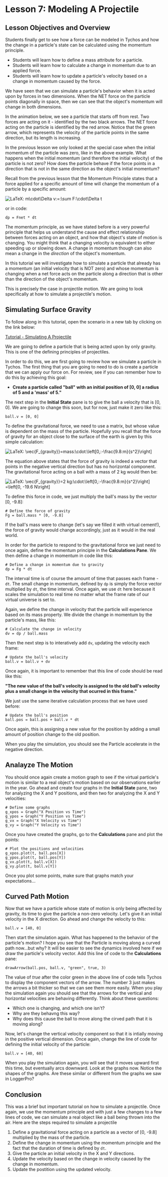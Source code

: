 # Lesson 7: Modeling A Projectile

## Lesson Objectives and Overview

Students finally get to see how a force can be modeled in Tychos and how the change in a particle's state can be calculated using the momentum principle.

* Students will learn how to define a mass attribute for a particle.
* Students will learn how to calculate a change in momentum due to an applied force.
* Students will learn how to update a particle's velocity based on a change in momentum caused by the force.

We have seen that we can simulate a particle's behavior when it is acted upon by forces in two dimensions. When the NET force on the particle points diagonally in space, then we can see that the object's momentum will change in both dimensions.

In the animation below, we see a particle that starts off from rest. Two forces are acting on it - identified by the two black arrows. The NET force acting on the particle is identified by the red arrow. Notice that the green arrow, which represents the velocity of the particle points in the same direction, but its length is increasing.

In the previous lesson we only looked at the special case when the initial momentum of the particle was zero, like in the above example. What happens when the initial momentum \(and therefore the initial velocity\) of the particle is not zero? How does the particle behave if the force points in a direction that is not in the same direction as the object's initial momentum?

Recall from the previous lesson that the Momentum Principle states that a force applied for a specific amount of time will change the momentum of a particle by a specific amount:

![LaTeX: m\cdot\Delta v\:=\:\sum F\:\cdot\Delta t](https://srcs.instructure.com/equation_images/m%255Ccdot%255CDelta%2520v%255C%253A%253D%255C%253A%255Csum%2520F%255C%253A%255Ccdot%255CDelta%2520t)

or in code:

```text
dp = Fnet * dt
```

The momentum principle, as we have stated before is a very powerful principle that helps us understand the cause and effect relationship between forces acting on an object, and how that object's state of motion is changing. You might think that a changing velocity is equivalent to either speeding up or slowing down. A change in momentum though can also mean a change in the _direction_ of the object's momentum. 

In this tutorial we will investigate how to simulate a particle that already has a momentum \(an initial velocity that is NOT zero\) and whose momentum is changing when a net force acts on the particle along a direction that is other than the direction of the object's momentum.

This is precisely the case in projectile motion. We are going to look specifically at how to simulate a projectile's motion.

## Simulating Surface Gravity

To follow along in this tutorial, open the scenario in a new tab by clicking on the link below:

[Tutorial - Simulating A Projectile](https://tychos.org/scenarios/489)

We are going to define a particle that is being acted upon by only gravity. This is one of the defining principles of projectiles.

In order to do this, we are first going to review how we simulate a particle in Tychos. The first thing that you are going to need to do is create a particle that we can apply our force on. For review, see if you can remember how to do this by achieving this goal:

* **Create a particle called "ball" with an initial position of \[0, 0\] a radius of 5 and a 'mass' of 5."**

The next step in the **Initial State** pane is to give the ball a velocity that is \[0, 0\]. We are going to change this soon, but for now, just make it zero like this:

```text
ball.v = [0, 0]
```

To define the gravitational force, we need to use a matrix, but whose value is dependent on the mass of the particle. Hopefully you recall that the force of gravity for an object close to the surface of the earth is given by this simple calculation:

![LaTeX: \vec{F\_{gravity}}=mass\:\cdot\:\left\[0,\:-\frac{9.8\:m}{s^2}\right\]](https://srcs.instructure.com/equation_images/%255Cvec%257BF_%257Bgravity%257D%257D%253Dmass%255C%253A%255Ccdot%255C%253A%255Cleft%255B0%252C%255C%253A-%255Cfrac%257B9.8%255C%253Am%257D%257Bs%255E2%257D%255Cright%255D)

The equation above states that the force of gravity is indeed a vector that points in the negative vertical direction but has no horizontal component. The gravitational force acting on a ball with a mass of 2 kg would then be:

![LaTeX: \vec{F\_{gravity}}=2 kg\:\cdot\:\left\[0,\:-\frac{9.8\:m}{s^2}\right\] =\left\[0, -19.6 N\right\]](https://srcs.instructure.com/equation_images/%255Cvec%257BF_%257Bgravity%257D%257D%253D2%2520kg%255C%253A%255Ccdot%255C%253A%255Cleft%255B0%252C%255C%253A-%255Cfrac%257B9.8%255C%253Am%257D%257Bs%255E2%257D%255Cright%255D%2520%253D%255Cleft%255B0%252C%2520-19.6%2520N%255Cright%255D)

To define this force in code, we just multiply the ball's mass by the vector \[0, -9.8\]:

```text
# Define the force of gravity
Fg = ball.mass * [0, -9.8]
```

If the ball's mass were to change \(let's say we filled it with virtual cement!\), the force of gravity would change accordingly, just as it would in the real world.

In order for the particle to respond to the gravitational force we just need to once again, define the momentum principle in the **Calculations Pane**. We then define a change in momentum in code like this:

```text
# Define a change in momentum due to gravity
dp = Fg * dt
```

The interval time is of course the amount of time that passes each frame - `dt`. The small change in momentum, defined by `dp` is simply the force vector multiplied by `dt`, the time interval. Once again, we use `dt` here because it scales the simulation to real time no matter what the frame rate of our virtual universe is set to.

Again, we define the change in velocity that the particle will experience based on its mass property. We divide the change in momentum by the particle's mass, like this:

```text
# Calculate the change in velocity
dv = dp / ball.mass
```

Then the next step is to interatively add `dv`, updating the velocity each frame:

```text
# Update the ball's velocity
ball.v = ball.v + dv
```

Once again, it is important to remember that this line of code should be read like this:

**"The new value of the ball's velocity is assigned to the old ball's velocity plus a small change in the velocity that ocurred in this frame."**

We just use the same iterative calculation process that we have used before:

```text
# Update the ball's position
ball.pos = ball.pos + ball.v * dt
```

Once again, this is assigning a new value for the position by adding a small amount of position change to the old position.

When you play the simulation, you should see the Particle accelerate in the negative direction.

## Analayze The Motion

You should once again create a motion graph to see if the virtual particle's motion is similar to a real object's motion based on our observations earlier in the year. Go ahead and create four graphs in the **Initial State** pane, two for analyzing the X and Y positions, and then two for analyzing the X and Y velocities:

```text
# Define some graphs
g_xpos = Graph("X Position vs Time")
g_ypos = Graph("Y Position vs Time")
g_vx = Graph("X Velocity vs Time")
g_vy = Graph("Y Velocity vs Time")
```

Once you have created the graphs, go to the **Calculations** pane and plot the points:

```text
# Plot the positions and velocities
g_xpos.plot(t, ball.pos[X])
g_ypos.plot(t, ball.pos[Y])
g_vx.plot(t, ball.v[X])
g_vy.plot(t, ball.v[Y])
```

Once you plot some points, make sure that graphs match your expectations...

## Curved Path Motion

Now that we have a particle whose state of motion is only being affected by gravity, its time to give the particle a non-zero velocity. Let's give it an initial velocity in the X direction. Go ahead and change the velocity to this:

```text
ball.v = [40, 0]
```

Then start the simulation again. What has happened to the behavior of the particle's motion? I hope you see that the Particle is moving along a curved path now...but why? It will be easier to see the dynamics involved here if we draw the particle's velocity vector. Add this line of code to the **Calculations** pane:

```text
drawArrow(ball.pos, ball.v, "green", true, 3)
```

The value of _true_ after the color green in the above line of code tells Tychos to display the component vectors of the arrow. The number 3 just makes the arrows a bit thicker so that we can see them more easily. When you play the simulation again you should see that the arrows for the vertical and horizontal velocities are behaving differently. Think about these questions:

* Which one is changing, and which one isn't?
* Why are they behavng this way?
* Why does this cause the ball to move along the cirved path that it is moving along?

Now, let's change the vertical velocity component so that it is intially moving in the positive vertical dimension. Once again, change the line of code for defining the initial velocity of the particle:

```text
ball.v = [40, 60]
```

When you play the simulation again, you will see that it moves upward first this time, but eventually arcs downward. Look at the graphs now. Notice the shapes of the graphs. Are these similar or different from the graphs we saw in LoggerPro? 

## Conclusion

This was a brief but important tutorial on how to simulate a projectile. Once again, we use the momentum principle and with just a few changes to a few lines of code, we can simulate a real object like a ball being thrown into the air. Here are the steps required to simulate a projectile

1. Define a gravitational force acting on a particle as a vector of \[0, -9.8\] multiplied by the mass of the particle.
2. Define the change in momentum using the momentum principle and the fact that the duration of time is defined by `dt`.
3. Give the particle an initial velocity in the X and Y directions.
4. Update the velocity based on the change in velocity caused by the change in momentum.
5. Update the postition using the updated velocity.



